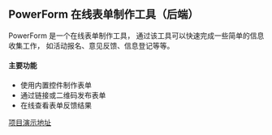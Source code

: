 ## PowerForm 在线表单制作工具（后端）

PowerForm 是一个在线表单制作工具， 通过该工具可以快速完成一些简单的信息收集工作， 如活动报名、意见反馈、信息登记等等。

#### 主要功能
* 使用内置控件制作表单
* 通过链接或二维码发布表单
* 在线查看表单反馈结果

[项目演示地址](http://demo.heruji.me/powerform/)